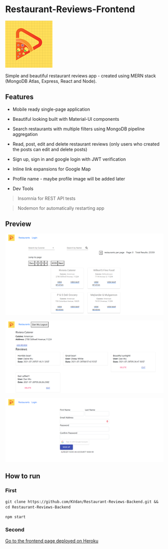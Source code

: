 # Restaurant-Reviews-Frontend
![restaurant-reviews-logo](https://github.com/KVdan/Restaurant-Reviews-Frontend/blob/a6ffd61d36a29b59def9955f986f854de81e0afc/src/assets/logo.png)

Simple and beautiful restaurant reviews app - created using MERN stack (MongoDB Atlas, Express, React and Node).

## Features
- Mobile ready single-page application
- Beautiful looking built with Material-UI components
- Search restaurants with multiple filters using MongoDB pipeline aggregation
- Read, post, edit and delete restaurant reviews (only users who created the posts can edit and delete posts)
- Sign up, sign in and google login with JWT verification
- Inline link expansions for Google Map
- Profile name - maybe profile image will be added later

- Dev Tools 
> Insomnia for REST API tests

> Nodemon for automatically restarting app

## Preview

![Home Page](https://github.com/KVdan/Restaurant-Reviews-Frontend/blob/2112afddd534859828196999fa53a973e8598770/desktop.png)

![Review Page](https://github.com/KVdan/Restaurant-Reviews-Frontend/blob/2112afddd534859828196999fa53a973e8598770/user-reviews.png)

![Login page](https://github.com/KVdan/Restaurant-Reviews-Frontend/blob/2112afddd534859828196999fa53a973e8598770/sign-up%20desktop.png)

## How to run
### First

`git clone https://github.com/KVdan/Restaurant-Reviews-Backend.git && cd Restaurant-Reviews-Backend`

`npm start`

### Second

[Go to the frontend page deployed on Heroku](https://restaurant-reviews-frontend.herokuapp.com/restaurants)
